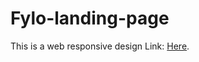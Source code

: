 # Fylo-landing-page
This is a web responsive design 
Link: [Here](https://kevin-cay.github.io/Fylo-landing-page/).
